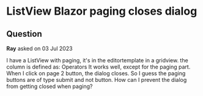 # ListView Blazor paging closes dialog

## Question

**Ray** asked on 03 Jul 2023

I have a ListView with paging, it's in the editortemplate in a gridview. the column is defined as: <GridColumn Field="Operators" FieldType="@(typeof(int))" Title="Operators" Width="5rem" Visible="true" ShowColumnChooser="true" ShowColumnMenu="true" Lockable="false" Filterable="true" Editable="true"> <EditorTemplate> <TelerikListView Data=@AssignedOperators Pageable="true" PageSize="5" Context="operators"> <HeaderTemplate> Operators </HeaderTemplate> <Template> <div class="k-card k-card-horizontal"> <div class="k-vbox k-flex-grow"> <div class="k-card-body"> <h4 class="k-card-title"> @(operators.FirstName + " " + operators.LastName) </h4> <h5 class="k-card-subtitle"> @operators.CompanyName </h5> @* <div class="card-date"> @context.Date.ToString("MMM dd yyyy") </div> *@</div> <div class="k-card-actions k-actions-horizontal k-actions-start"> <ListViewCommandButton OnClick="@RemoveOperator" Enabled="true" FillMode="@(ThemeConstants.Button.FillMode.Outline)"> Remove </ListViewCommandButton> </div> </div> @* <img class="k-card-image" src="images/articles/@context.ImageUrl" alt="@context.Subtitle" /> *@</div> </Template> </TelerikListView> </EditorTemplate> </GridColumn> It works well, except for the paging part. When I click on page 2 button, the dialog closes. So I guess the paging buttons are of type submit and not button. How can I prevent the dialog from getting closed when paging?
